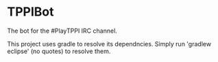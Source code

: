 TPPIBot
=======

The bot for the #PlayTPPI IRC channel.

This project uses gradle to resolve its dependncies. Simply run 'gradlew eclipse' (no quotes) to resolve them.
